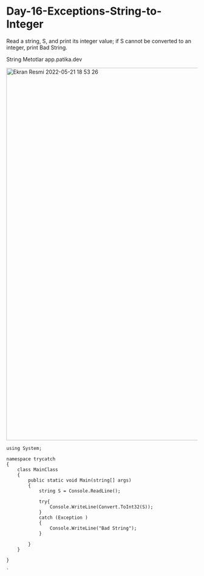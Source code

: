 # Day-16-Exceptions-String-to-Integer
Read a string, S, and print its integer value; if  S cannot be converted to an integer, print Bad String.

String Metotlar app.patika.dev

<img width="979" alt="Ekran Resmi 2022-05-21 18 53 26" src="https://user-images.githubusercontent.com/105243448/169659598-18a77742-c928-4d25-8a64-30576343fbf8.png">



```
using System;

namespace trycatch
{
    class MainClass
    {
        public static void Main(string[] args)
        {
            string S = Console.ReadLine();

            try{
                Console.WriteLine(Convert.ToInt32(S));
            }
            catch (Exception )
            {
                Console.WriteLine("Bad String");
            }
            
        }
    }
    
}

`
